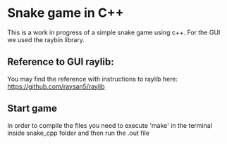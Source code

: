 # Snake game in C++ 
This is a work in progress of a simple snake game using c++.
For the GUI we used the raybin library. 
## Reference to GUI raylib: 
You may find the reference with instructions to raylib here:
https://github.com/raysan5/raylib
## Start game
In order to compile the files you need to execute 'make' in the terminal inside snake_cpp folder and then run the .out file 